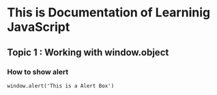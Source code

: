 # This is Documentation of Learninig JavaScript
## Topic 1 : Working with window.object
### How to show alert

~~~
window.alert('This is a Alert Box')
~~~
